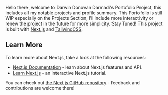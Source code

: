 Hello there, welcome to Darwin Donovan Darmadi's Portofolio Project, this includes all my notable projects and profile summary.
This Portofolio is still WIP especially on the Projects Section, I'll include more interactivity or renew the project in the future for more simplicity. Stay Tuned!
This project is built with [Next.js](https://nextjs.org/) and [TailwindCSS](https://tailwindcss.com/).

## Learn More

To learn more about Next.js, take a look at the following resources:

- [Next.js Documentation](https://nextjs.org/docs) - learn about Next.js features and API.
- [Learn Next.js](https://nextjs.org/learn) - an interactive Next.js tutorial.

You can check out [the Next.js GitHub repository](https://github.com/vercel/next.js/) - feedback and contributions are welcome there!
